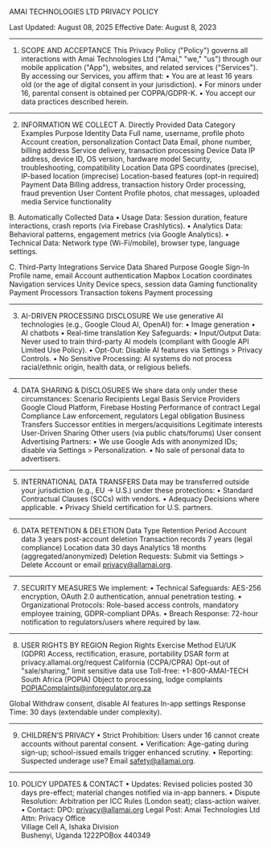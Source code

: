 AMAI TECHNOLOGIES LTD    PRIVACY POLICY


Last Updated: August 08, 2025
Effective Date: August 8, 2023
________________________________________
1. SCOPE AND ACCEPTANCE
This Privacy Policy ("Policy") governs all interactions with Amai Technologies Ltd ("Amai," "we," "us") through our mobile application ("App"), websites, and related services ("Services"). By accessing our Services, you affirm that:
•	You are at least 16 years old (or the age of digital consent in your jurisdiction).
•	For minors under 16, parental consent is obtained per COPPA/GDPR-K.
•	You accept our data practices described herein.
________________________________________
2. INFORMATION WE COLLECT
A. Directly Provided Data
Category	                      Examples	                                                          Purpose
Identity Data	      Full name, username, profile photo	                         Account creation, personalization
Contact Data	      Email, phone number, billing address	                      Service delivery, transaction processing
Device Data	         IP address, device ID, OS version, hardware model	          Security, troubleshooting, compatibility
Location Data     	GPS coordinates (precise), IP-based location (imprecise)	    Location-based features (opt-in required)
Payment Data	      Billing address, transaction history	Order processing,     fraud prevention
User Content	      Profile photos, chat messages, uploaded media	             Service functionality

B. Automatically Collected Data
•	Usage Data: Session duration, feature interactions, crash reports (via Firebase Crashlytics).
•	Analytics Data: Behavioral patterns, engagement metrics (via Google Analytics).
•	Technical Data: Network type (Wi-Fi/mobile), browser type, language settings.

C. Third-Party Integrations
Service	                      Data Shared                    	Purpose
Google Sign-In       	Profile name, email	            Account authentication
Mapbox               	Location coordinates	            Navigation services
Unity	Device specs,     session data	                  Gaming functionality
Payment Processors   	Transaction tokens	            Payment processing
________________________________________
3. AI-DRIVEN PROCESSING DISCLOSURE
We use generative AI technologies (e.g., Google Cloud AI, OpenAI) for:
•	Image generation
•	AI chatbots
•	Real-time translation
Key Safeguards:
•	Input/Output Data: Never used to train third-party AI models (compliant with Google API Limited Use Policy).
•	Opt-Out: Disable AI features via Settings > Privacy Controls.
•	No Sensitive Processing: AI systems do not process racial/ethnic origin, health data, or religious beliefs.
________________________________________
4. DATA SHARING & DISCLOSURES
We share data only under these circumstances: 
Scenario	                               Recipients                                  	Legal Basis
Service Providers	                  Google Cloud Platform, Firebase               Hosting	Performance of contract
Legal Compliance                 	Law enforcement, regulators                	 Legal obligation
Business Transfers	               Successor entities in mergers/acquisitions	 Legitimate interests
User-Driven Sharing	               Other users (via public chats/forums)	       User consent 
Advertising Partners:
•	We use Google Ads with anonymized IDs; disable via Settings > Personalization.
•	No sale of personal data to advertisers.
________________________________________
5. INTERNATIONAL DATA TRANSFERS
Data may be transferred outside your jurisdiction (e.g., EU → U.S.) under these protections:
•	Standard Contractual Clauses (SCCs) with vendors.
•	Adequacy Decisions where applicable.
•	Privacy Shield certification for U.S. partners.
________________________________________
6. DATA RETENTION & DELETION
Data Type	Retention Period
Account data	3 years post-account deletion
Transaction records	7 years (legal compliance)
Location data	30 days
Analytics	18 months (aggregated/anonymized)
Deletion Requests: Submit via Settings > Delete Account or email privacy@allamai.org.
________________________________________
7. SECURITY MEASURES
We implement:
•	Technical Safeguards: AES-256 encryption, OAuth 2.0 authentication, annual penetration testing.
•	Organizational Protocols: Role-based access controls, mandatory employee training, GDPR-compliant DPAs.
•	Breach Response: 72-hour notification to regulators/users where required by law.
________________________________________
8. USER RIGHTS BY REGION
Region	Rights	Exercise Method
EU/UK (GDPR)	Access, rectification, erasure, portability	DSAR form at privacy.allamai.org/request
California (CCPA/CPRA)	Opt-out of "sale/sharing," limit sensitive data use	Toll-free: +1-800-AMAI-TECH
South Africa (POPIA)	Object to processing, lodge complaints	POPIAComplaints@inforegulator.org.za

Global	Withdraw consent, disable AI features	In-app settings
Response Time: 30 days (extendable under complexity).
________________________________________
9. CHILDREN’S PRIVACY
•	Strict Prohibition: Users under 16 cannot create accounts without parental consent.
•	Verification: Age-gating during sign-up; school-issued emails trigger enhanced scrutiny.
•	Reporting: Suspected underage use? Email safety@allamai.org.
________________________________________
10. POLICY UPDATES & CONTACT
•	Updates: Revised policies posted 30 days pre-effect; material changes notified via in-app banners.
•	Dispute Resolution: Arbitration per ICC Rules (London seat); class-action waiver.
•	Contact:
   DPO: privacy@allamai.org
Legal Post:
 Amai Technologies Ltd  
Attn: Privacy Office  
Village Cell A, Ishaka Division  
Bushenyi, Uganda 1222POBox 440349  

